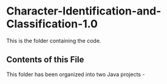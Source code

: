 # Character-Identification-and-Classification-1.0
This is the folder containing the code. 

Contents of this File
----------------------
This folder has been organized into two Java projects - 


